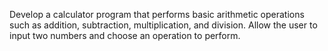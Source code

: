 Develop a calculator program that performs basic arithmetic operations such as addition, subtraction, multiplication, and division. Allow the user to input two numbers and choose an operation to perform.
